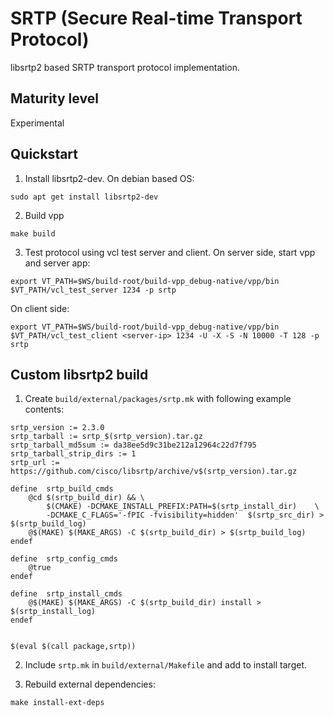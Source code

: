 # SRTP (Secure Real-time Transport Protocol)

libsrtp2 based SRTP transport protocol implementation.

## Maturity level
Experimental

## Quickstart

1. Install libsrtp2-dev. On debian based OS:

```
sudo apt get install libsrtp2-dev
```

2. Build vpp

```
make build
```

3. Test protocol using vcl test server and client. On server side, start vpp and server app:

```
export VT_PATH=$WS/build-root/build-vpp_debug-native/vpp/bin
$VT_PATH/vcl_test_server 1234 -p srtp
```

On client side:

```
export VT_PATH=$WS/build-root/build-vpp_debug-native/vpp/bin
$VT_PATH/vcl_test_client <server-ip> 1234 -U -X -S -N 10000 -T 128 -p srtp
```

## Custom libsrtp2 build

1. Create `build/external/packages/srtp.mk` with following example contents:

```
srtp_version := 2.3.0
srtp_tarball := srtp_$(srtp_version).tar.gz
srtp_tarball_md5sum := da38ee5d9c31be212a12964c22d7f795
srtp_tarball_strip_dirs := 1
srtp_url := https://github.com/cisco/libsrtp/archive/v$(srtp_version).tar.gz

define  srtp_build_cmds
	@cd $(srtp_build_dir) && \
		$(CMAKE) -DCMAKE_INSTALL_PREFIX:PATH=$(srtp_install_dir)	\
		-DCMAKE_C_FLAGS='-fPIC -fvisibility=hidden'  $(srtp_src_dir) > $(srtp_build_log)
	@$(MAKE) $(MAKE_ARGS) -C $(srtp_build_dir) > $(srtp_build_log)
endef

define  srtp_config_cmds
	@true
endef

define  srtp_install_cmds
	@$(MAKE) $(MAKE_ARGS) -C $(srtp_build_dir) install > $(srtp_install_log)
endef


$(eval $(call package,srtp))
```

2. Include `srtp.mk` in `build/external/Makefile` and add to install target. 

3. Rebuild external dependencies:

```
make install-ext-deps
```